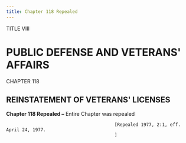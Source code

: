 ```yaml
---
title: Chapter 118 Repealed
---
```


TITLE VIII
                                             
PUBLIC DEFENSE AND VETERANS' AFFAIRS
====================================

CHAPTER 118
                                             
REINSTATEMENT OF VETERANS' LICENSES
-----------------------------------

**Chapter 118 Repealed –** Entire Chapter was repealed


                                             [Repealed 1977, 2:1, eff. April 24, 1977.
                                             ]
